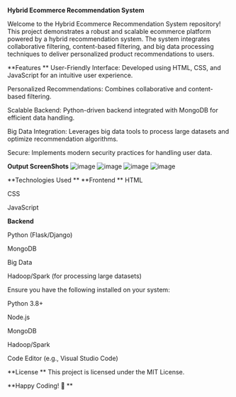 **Hybrid Ecommerce Recommendation System**

Welcome to the Hybrid Ecommerce Recommendation System repository! This project demonstrates a robust and scalable ecommerce platform powered by a hybrid recommendation system. The system integrates collaborative filtering, content-based filtering, and big data processing techniques to deliver personalized product recommendations to users.

**Features
**
User-Friendly Interface: Developed using HTML, CSS, and JavaScript for an intuitive user experience.

Personalized Recommendations: Combines collaborative and content-based filtering.

Scalable Backend: Python-driven backend integrated with MongoDB for efficient data handling.

Big Data Integration: Leverages big data tools to process large datasets and optimize recommendation algorithms.

Secure: Implements modern security practices for handling user data.

**Output ScreenShots**
![image](https://github.com/user-attachments/assets/8f2d5253-119f-47ea-a5d2-8288669cf501)
![image](https://github.com/user-attachments/assets/565d5002-c242-42ec-a5c3-bf5abafce039)
![image](https://github.com/user-attachments/assets/dd055c0c-77c8-4224-aabb-ca1707263052)
![image](https://github.com/user-attachments/assets/3ec6e50d-f05a-42ba-b86a-33872989b8ca)

**Technologies Used
**
**Frontend
**
HTML

CSS

JavaScript

**Backend**

Python (Flask/Django)

MongoDB

Big Data

Hadoop/Spark (for processing large datasets)

Ensure you have the following installed on your system:

Python 3.8+

Node.js

MongoDB

Hadoop/Spark

Code Editor (e.g., Visual Studio Code)

**License
**
This project is licensed under the MIT License.


**Happy Coding! 🚀
**
